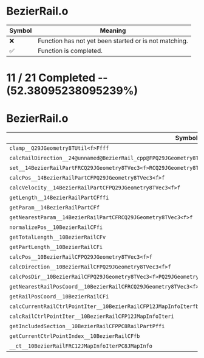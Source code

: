 # BezierRail.o
| Symbol | Meaning 
| ------------- | ------------- 
| :x: | Function has not yet been started or is not matching. 
| :white_check_mark: | Function is completed. 


# 11 / 21 Completed -- (52.38095238095239%)
# BezierRail.o
| Symbol | Decompiled? |
| ------------- | ------------- |
| `clamp__Q29JGeometry8TUtil<f>Ffff` | :x: |
| `calcRailDirection__24@unnamed@BezierRail_cpp@FPQ29JGeometry8TVec3<f>PC8RailPartf` | :white_check_mark: |
| `set__14BezierRailPartFRCQ29JGeometry8TVec3<f>RCQ29JGeometry8TVec3<f>RCQ29JGeometry8TVec3<f>RCQ29JGeometry8TVec3<f>` | :x: |
| `calcPos__14BezierRailPartCFPQ29JGeometry8TVec3<f>f` | :white_check_mark: |
| `calcVelocity__14BezierRailPartCFPQ29JGeometry8TVec3<f>f` | :white_check_mark: |
| `getLength__14BezierRailPartCFffi` | :x: |
| `getParam__14BezierRailPartCFf` | :x: |
| `getNearestParam__14BezierRailPartCFRCQ29JGeometry8TVec3<f>f` | :x: |
| `normalizePos__10BezierRailCFfi` | :x: |
| `getTotalLength__10BezierRailCFv` | :white_check_mark: |
| `getPartLength__10BezierRailCFi` | :white_check_mark: |
| `calcPos__10BezierRailCFPQ29JGeometry8TVec3<f>f` | :white_check_mark: |
| `calcDirection__10BezierRailCFPQ29JGeometry8TVec3<f>f` | :white_check_mark: |
| `calcPosDir__10BezierRailCFPQ29JGeometry8TVec3<f>PQ29JGeometry8TVec3<f>f` | :white_check_mark: |
| `getNearestRailPosCoord__10BezierRailCFRCQ29JGeometry8TVec3<f>` | :x: |
| `getRailPosCoord__10BezierRailCFi` | :white_check_mark: |
| `calcCurrentRailCtrlPointIter__10BezierRailCFP12JMapInfoIterfb` | :white_check_mark: |
| `calcRailCtrlPointIter__10BezierRailCFP12JMapInfoIteri` | :white_check_mark: |
| `getIncludedSection__10BezierRailCFPPC8RailPartPffi` | :x: |
| `getCurrentCtrlPointIndex__10BezierRailCFfb` | :x: |
| `__ct__10BezierRailFRC12JMapInfoIterPC8JMapInfo` | :x: |
